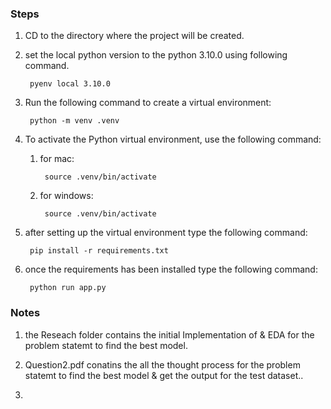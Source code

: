

### Steps

1. CD to the directory where the project will be created.
2. set the local python version to the python 3.10.0 using following command.

        pyenv local 3.10.0  
2. Run the following command to create a virtual environment:

        python -m venv .venv

3. To activate the Python virtual environment, use the following command:
    1. for mac:

            source .venv/bin/activate

    2. for windows:

            source .venv/bin/activate

4. after setting up the virtual environment type the following command:

        pip install -r requirements.txt

5. once the requirements has been installed type the following command:
    
        python run app.py


### Notes

1. the Reseach folder contains the initial Implementation of & EDA for the problem statemt to find the best model.

2. Question2.pdf conatins the all the thought process for the problem statemt to find the best model & get the output for the test dataset..

3. 